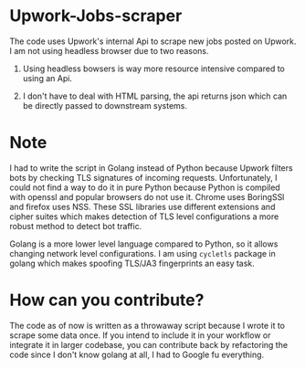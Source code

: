 # Upwork-Jobs-scraper

The code uses Upwork's internal Api to scrape new jobs posted on Upwork. I am not using headless browser due to two reasons.

1. Using headless bowsers is way more resource intensive compared to using an Api.

2. I don't have to deal with HTML parsing, the api returns json which can be directly passed to downstream systems.

# Note

I had to write the script in Golang instead of Python because Upwork filters bots by checking TLS signatures of incoming requests. Unfortunately, I could not
find a way to do it in pure Python because Python is compiled with openssl and popular browsers do not use it. Chrome uses BoringSSl and firefox uses NSS.
These SSL libraries use different extensions and cipher suites which makes detection of TLS level configurations a more robust method to detect bot traffic.

Golang is a more lower level language compared to Python, so it allows changing network level configurations. I am using `cycletls` package in golang which makes spoofing TLS/JA3 fingerprints an easy task.

# How can you contribute?

The code as of now is written as a throwaway script because I wrote it to scrape some data once. If you intend to include it in your workflow or integrate it in larger codebase, you can contribute back by refactoring the code since I don't know golang at all, I had to Google fu everything.
